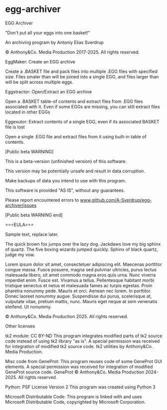 # egg-archiver
EGG Archiver

"Don't put all your eggs into one basket!"

An archiving program by Antoniy Elias Sverdrup

© Anthony&Co. Media Production 2017-2025. All rights reserved.

EggMaker: Create an EGG archive

Create a .BASKET file and pack files into multiple .EGG files with specified size.
Files smaler than <size> will be joined into a single EGG, and files larger than
<size> will be split across multiple eggs.

Eggstractor: Open/Extract an EGG archive

Open a .BASKET table-of contents and extract files from .EGG files associated with it.
Even if some EGGs are missing, you can still extract files located in other EGGs

Eggexutor: Extract contents of a single EGG, even if its associated BASKET file is lost

Open a single .EGG file and extract files from it using built-in table of contents.

[Public beta WARNING]

This is a beta-version (unfinished version) of this software.

This version may be potentially unsafe and result in data corruption.

Make backups of data you intend to use with this program.

This software is provided "AS IS", without any guarantees.

Please report encountered errors to www.github.com/A-Sverdrup/egg-archiver/issues

[Public beta WARNING end]

===EULA===

Sample text, replace later.

The quick brown fox jumps over the lazy dog.
Jackdaws love my big sphinx of quartz.
The five boxing wizards jumped quickly.
Sphinx of black quartz, judge my vow.

Lorem ipsum dolor sit amet, consectetuer adipiscing elit. Maecenas porttitor congue massa. Fusce posuere, magna sed pulvinar ultricies, purus lectus malesuada libero, sit amet commodo magna eros quis urna.
Nunc viverra imperdiet enim. Fusce est. Vivamus a tellus.
Pellentesque habitant morbi tristique senectus et netus et malesuada fames ac turpis egestas. Proin pharetra nonummy pede. Mauris et orci.
Aenean nec lorem. In porttitor. Donec laoreet nonummy augue.
Suspendisse dui purus, scelerisque at, vulputate vitae, pretium mattis, nunc. Mauris eget neque at sem venenatis eleifend. Ut nonummy.

© Anthony&Co. Media Production 2025. All rights reserved.

Other licenses

tk2 module: CC BY-ND
This program integrates modified parts of tk2 source code instead of using tk2 library "as is".
A special permission was received for integration of modified tk2 source code.
tk2 utilities by Anthony&Co. Media Production.

Misc code from GeneProt:
This program reuses code of some GeneProt GUI elements.
A special permission was received for integration of modified GeneProt source code.
GeneProt © Anthony&Co. Media Production 2024-2025. All rights reserved.

Python: PSF License Version 2
This program was created using Python 3

Microsoft Distributable Code:
This program is linked with and uses Microsoft Distributable Code,
copyrighted by Microsoft Corporation.
